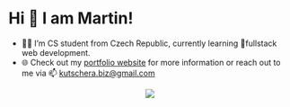 # Hi 👋 I am Martin!

- 👨‍🎓 I’m CS student from Czech Republic, currently learning 🌱fullstack web development.
- 🌐 Check out my [portfolio website](URL) for more information or reach out to me via 📫 kutschera.biz@gmail.com
<p align="center">
  <img src="https://github-readme-stats.vercel.app/api/top-langs/?username=kutscheraa&theme=dark&layout=compact&hide_border=true">
</p>
